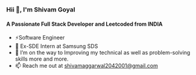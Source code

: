 ### Hii 👋, I'm Shivam Goyal

<!--
**goyalshivam204/goyalshivam204** is a ✨ _special_ ✨ repository because its `README.md` (this file) appears on your GitHub profile.

Here are some ideas to get you started:

- 🔭 I’m currently working on ...
- 🌱 I’m currently learning ...
- 👯 I’m looking to collaborate on ...
- 🤔 I’m looking for help with ...
- 💬 Ask me about ...
- 📫 How to reach me: ...
- 😄 Pronouns: ...
- ⚡ Fun fact: ...
-->
#### A Passionate Full Stack Developer and Leetcoded from INDIA 
- ⚡Software Engineer
- 🔭 Ex-SDE Intern at Samsung SDS
- 🌱  I’m on the way to Improving my technical as well as problem-solving skills more and more.
- 📫 Reach me out at [shivamaggarwal2042001@gmail.com](shivamaggarwal2042001@gmail.com)

